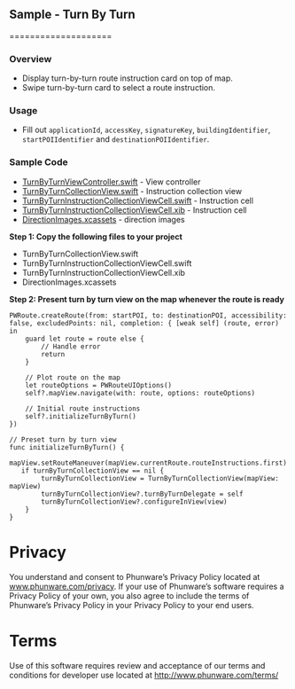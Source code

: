 ## Sample - Turn By Turn 
====================

### Overview
- Display turn-by-turn route instruction card on top of map.
- Swipe turn-by-turn card to select a route instruction.

### Usage

- Fill out `applicationId`, `accessKey`, `signatureKey`, `buildingIdentifier`, `startPOIIdentifier` and `destinationPOIIdentifier`.

### Sample Code 
- [TurnByTurnViewController.swift](https://github.com/phunware/maas-mapping-ios-sdk/blob/readme/Samples/MapScenarios/MapScenarios/Scenarios/TurnByTurn/TurnByTurnViewController.swift) - View controller
- [TurnByTurnCollectionView.swift](https://github.com/phunware/maas-mapping-ios-sdk/blob/readme/Samples/MapScenarios/MapScenarios/Scenarios/TurnByTurn/Collection%20View/TurnByTurnCollectionView.swift) - Instruction collection view
- [TurnByTurnInstructionCollectionViewCell.swift](https://github.com/phunware/maas-mapping-ios-sdk/blob/readme/Samples/MapScenarios/MapScenarios/Scenarios/TurnByTurn/Collection%20View/Cells/TurnByTurnInstructionCollectionViewCell.swift) - Instruction cell
- [TurnByTurnInstructionCollectionViewCell.xib](https://github.com/phunware/maas-mapping-ios-sdk/blob/readme/Samples/MapScenarios/MapScenarios/Scenarios/TurnByTurn/Collection%20View/Cells/TurnByTurnInstructionCollectionViewCell.xib) - Instruction cell
- [DirectionImages.xcassets](https://github.com/phunware/maas-mapping-ios-sdk/tree/readme/Samples/MapScenarios/MapScenarios/Scenarios/TurnByTurn/Collection%20View/Icons/DirectionImages.xcassets) - direction images

**Step 1: Copy the following files to your project**

- TurnByTurnCollectionView.swift
- TurnByTurnInstructionCollectionViewCell.swift 
- TurnByTurnInstructionCollectionViewCell.xib 
- DirectionImages.xcassets 

**Step 2: Present turn by turn view on the map whenever the route is ready**

```
PWRoute.createRoute(from: startPOI, to: destinationPOI, accessibility: false, excludedPoints: nil, completion: { [weak self] (route, error) in
	guard let route = route else {
		// Handle error
		return
	}
            
	// Plot route on the map
	let routeOptions = PWRouteUIOptions()
	self?.mapView.navigate(with: route, options: routeOptions)
            
	// Initial route instructions
	self?.initializeTurnByTurn()
})
        
// Preset turn by turn view
func initializeTurnByTurn() {
	mapView.setRouteManeuver(mapView.currentRoute.routeInstructions.first)
   if turnByTurnCollectionView == nil {
   		turnByTurnCollectionView = TurnByTurnCollectionView(mapView: mapView)
		turnByTurnCollectionView?.turnByTurnDelegate = self
		turnByTurnCollectionView?.configureInView(view)
	}
}
```

# Privacy
You understand and consent to Phunware’s Privacy Policy located at www.phunware.com/privacy. If your use of Phunware’s software requires a Privacy Policy of your own, you also agree to include the terms of Phunware’s Privacy Policy in your Privacy Policy to your end users.

# Terms
Use of this software requires review and acceptance of our terms and conditions for developer use located at http://www.phunware.com/terms/
